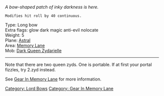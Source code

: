 *A bow-shaped patch of inky darkness is here.*

`Modifies hit roll by 40 continuous.`

Type: Long bow  
Extra flags: glow dark magic anti-evil nolocate  
Weight: 5  
Plane: [Astral](:Category:Astral "wikilink")  
Area: [Memory Lane](:Category:Memory_Lane "wikilink")  
Mob: [Dark Queen Zydarielle](Dark_Queen_Zydarielle "wikilink")  

------------------------------------------------------------------------

Note that there are two queen zyds. One is portable. If at first your
portal fizzles, try 2.zyd instead.

See [Gear In Memory Lane](:Category:Gear_In_Memory_Lane "wikilink") for
more information.

[Category: Lord Bows](Category:_Lord_Bows "wikilink") [Category: Gear In
Memory Lane](Category:_Gear_In_Memory_Lane "wikilink")
